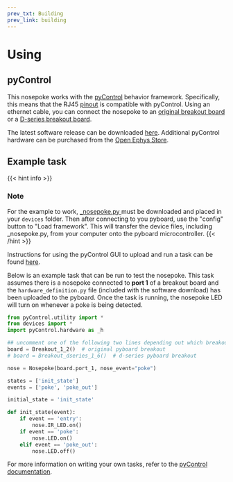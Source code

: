 ```yaml
---
prev_txt: Building
prev_link: building
---
```

# Using

## pyControl

This nosepoke works with the [pyControl](https://pycontrol.readthedocs.io/en/latest/) behavior framework. 
Specifically, this means that the RJ45 [pinout](https://pycontrol.readthedocs.io/en/latest/user-guide/hardware/#behaviour-ports) is compatible with pyControl. 
Using an ethernet cable, you can connect the nosepoke to an [original breakout board](https://open-ephys.org/pycontrol/pycontrol) or a [D-series breakout board](https://karpova-lab.github.io/pyControl-D-Series-Breakout/index.html).

The latest software release can be downloaded [here](https://github.com/pyControl/code/releases). 
Additional pyControl hardware can be purchased from the [Open Ephys Store](https://open-ephys.org/pycontrol).

## Example task

{{< hint info >}}
### <i class="fas fa-info-circle"></i> Note
For the example to work,  <a href="_nosepoke.py" download > <i class="fa fa-download"></i> _nosepoke.py </a> must be downloaded and placed in your `devices` folder. 
Then after connecting to you pyboard, use the "config" button to "Load framework".
This will transfer the device files, including _nosepoke.py, from your computer onto the pyboard microcontroller.
{{< /hint >}}

Instructions for using the pyControl GUI to upload and run a task can be found [here](https://pycontrol.readthedocs.io/en/latest/user-guide/graphical-user-interface/).

Below is an example task that can be run to test the nosepoke. 
This task assumes there is a nosepoke connected to **port 1** of a breakout board and the `hardware_definition.py` file (included with the software download) has been uploaded to the pyboard. 
Once the task is running, the nosepoke LED will turn on whenever a poke is being detected.

``` python
from pyControl.utility import *
from devices import *
import pyControl.hardware as _h

## uncomment one of the following two lines depending out which breakout board you are using
board = Breakout_1_2()  # original pyboard breakout
# board = Breakout_dseries_1_6()  # d-series pyboard breakout

nose = Nosepoke(board.port_1, nose_event="poke")

states = ['init_state']
events = ['poke', 'poke_out']

initial_state = 'init_state'

def init_state(event):
    if event == 'entry':
        nose.IR_LED.on()
    if event == 'poke':
        nose.LED.on()
    elif event == 'poke_out':
        nose.LED.off()
```

For more information on writing your own tasks, refer to the [pyControl documentation](https://pycontrol.readthedocs.io/en/latest/user-guide/programming-tasks/).